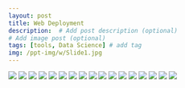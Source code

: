 ```yaml
---
layout: post
title: Web Deployment
description:  # Add post description (optional)
# Add image post (optional)
tags: [tools, Data Science] # add tag
img: /ppt-img/w/Slide1.jpg
---
```


<img src="{{site.baseurl}}/assets/ppt-img/w/Slide1.jpg"/>
<img src="{{site.baseurl}}/assets/ppt-img/w/Slide2.jpg"/>
<img src="{{site.baseurl}}/assets/ppt-img/w/Slide3.jpg"/>
<img src="{{site.baseurl}}/assets/ppt-img/w/Slide4.jpg"/>
<img src="{{site.baseurl}}/assets/ppt-img/w/Slide5.jpg"/>
<img src="{{site.baseurl}}/assets/ppt-img/w/Slide6.jpg"/>
<img src="{{site.baseurl}}/assets/ppt-img/w/Slide7.jpg"/>
<img src="{{site.baseurl}}/assets/ppt-img/w/Slide8.jpg"/>
<img src="{{site.baseurl}}/assets/ppt-img/w/Slide9.jpg"/>
<img src="{{site.baseurl}}/assets/ppt-img/w/Slide10.jpg"/>
<img src="{{site.baseurl}}/assets/ppt-img/w/Slide11.jpg"/>
<img src="{{site.baseurl}}/assets/ppt-img/w/Slide12.jpg"/>
<img src="{{site.baseurl}}/assets/ppt-img/w/Slide13.jpg"/>
<img src="{{site.baseurl}}/assets/ppt-img/w/Slide14.jpg"/>
<img src="{{site.baseurl}}/assets/ppt-img/w/Slide15.jpg"/>
<img src="{{site.baseurl}}/assets/ppt-img/w/Slide16.jpg"/>
<img src="{{site.baseurl}}/assets/ppt-img/w/Slide17.jpg"/>
